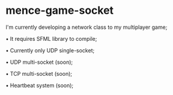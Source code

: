 # mence-game-socket
I'm currently developing a network class to my multiplayer game;

• It requires SFML library to compile;

• Currently only UDP single-socket;

• UDP multi-socket (soon);

• TCP multi-socket (soon);

• Heartbeat system (soon);

